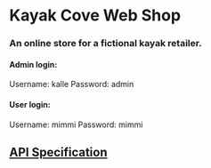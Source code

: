 # Kayak Cove Web Shop
### An online store for a fictional kayak retailer.

#### Admin login:
Username: kalle
Password: admin

#### User login:
Username: mimmi
Password: mimmi

## [API Specification](Api_Specification.md)

